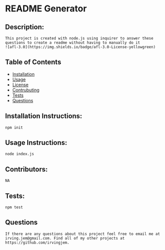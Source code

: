 # README Generator

## Description:
    This project is created with node.js using inquirer to answer these questions to create a readme without having to manually do it
    ![afl-3.0](https://img.shields.io/badge/afl-3.0-License-yellowgreen)

## Table of Contents
* [Installation](#installation)
* [Usage](#usage)
* [License](#license)
* [Contrubuting](#contributing)
* [Tests](#tests)
* [Questions](#questions)



## Installation Instructions: 
    npm init

## Usage Instructions: 
    node index.js

## Contributors:
    NA    

## Tests:
    npm test

## Questions
    If there are any questions about this project feel free to email me at irving.jem@gmail.com. Find all of my other projects at https://github.com/irvingjem.
